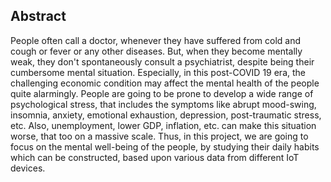 ## Abstract

People often call a doctor, whenever they have suffered from cold and cough or fever or any other diseases. But, when they become mentally weak, they don't spontaneously consult a psychiatrist, despite being their cumbersome mental situation. Especially, in this post-COVID 19 era, the challenging economic condition may affect the mental health of the people quite alarmingly. People are going to be prone to develop a wide range of psychological stress, that includes the symptoms like abrupt mood-swing, insomnia, anxiety, emotional exhaustion, depression, post-traumatic stress, etc. Also, unemployment, lower GDP, inflation, etc. can make this situation worse, that too on a massive scale. Thus, in this project, we are going to focus on the mental well-being of the people, by studying their daily habits which can be constructed, based upon various data from different IoT devices.
